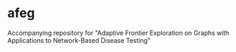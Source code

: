 # afeg
Accompanying repository for "Adaptive Frontier Exploration on Graphs with Applications to Network-Based Disease Testing"
